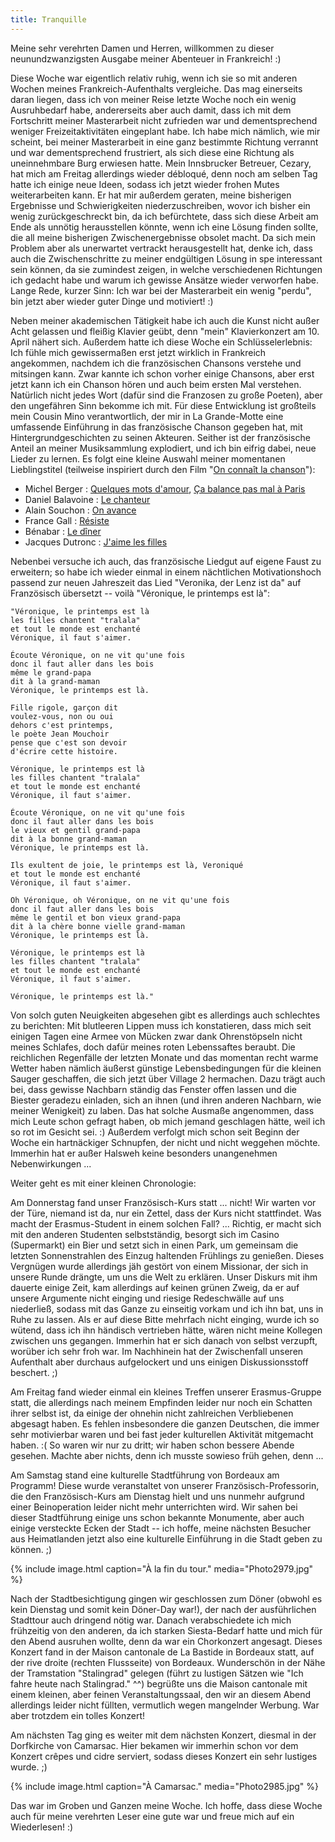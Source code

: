 ```yaml
---
title: Tranquille
---
```


Meine sehr verehrten Damen und Herren, willkommen zu dieser neunundzwanzigsten Ausgabe meiner Abenteuer in Frankreich! :)

Diese Woche war eigentlich relativ ruhig, wenn ich sie so mit anderen Wochen meines Frankreich-Aufenthalts vergleiche. Das mag einerseits daran liegen, dass ich von meiner Reise letzte Woche noch ein wenig Ausruhbedarf habe, andererseits aber auch damit, dass ich mit dem Fortschritt meiner Masterarbeit nicht zufrieden war und dementsprechend weniger Freizeitaktivitäten eingeplant habe. Ich habe mich nämlich, wie mir scheint, bei meiner Masterarbeit in eine ganz bestimmte Richtung verrannt und war dementsprechend frustriert, als sich diese eine Richtung als uneinnehmbare Burg erwiesen hatte. Mein Innsbrucker Betreuer, Cezary, hat mich am Freitag allerdings wieder débloqué, denn noch am selben Tag hatte ich einige neue Ideen, sodass ich jetzt wieder frohen Mutes weiterarbeiten kann. Er hat mir außerdem geraten, meine bisherigen Ergebnisse und Schwierigkeiten niederzuschreiben, wovor ich bisher ein wenig zurückgeschreckt bin, da ich befürchtete, dass sich diese Arbeit am Ende als unnötig herausstellen könnte, wenn ich eine Lösung finden sollte, die all meine bisherigen Zwischenergebnisse obsolet macht. Da sich mein Problem aber als unerwartet vertrackt herausgestellt hat, denke ich, dass auch die Zwischenschritte zu meiner endgültigen Lösung in spe interessant sein können, da sie zumindest zeigen, in welche verschiedenen Richtungen ich gedacht habe und warum ich gewisse Ansätze wieder verworfen habe.
Lange Rede, kurzer Sinn: Ich war bei der Masterarbeit ein wenig "perdu", bin jetzt aber wieder guter Dinge und motiviert! :)

Neben meiner akademischen Tätigkeit habe ich auch die Kunst nicht außer Acht gelassen und fleißig Klavier geübt, denn "mein" Klavierkonzert am 10. April nähert sich. Außerdem hatte ich diese Woche ein Schlüsselerlebnis: Ich fühle mich gewissermaßen erst jetzt wirklich in Frankreich angekommen, nachdem ich die französischen Chansons verstehe und mitsingen kann. Zwar kannte ich schon vorher einige Chansons, aber erst jetzt kann ich ein Chanson hören und auch beim ersten Mal verstehen. Natürlich nicht jedes Wort (dafür sind die Franzosen zu große Poeten), aber den ungefähren Sinn bekomme ich mit. Für diese Entwicklung ist großteils mein Cousin Mino verantwortlich, der mir in La Grande-Motte eine umfassende Einführung in das französische Chanson gegeben hat, mit Hintergrundgeschichten zu seinen Akteuren. Seither ist der französische Anteil an meiner Musiksammlung explodiert, und ich bin eifrig dabei, neue Lieder zu lernen.
Es folgt eine kleine Auswahl meiner momentanen Lieblingstitel (teilweise inspiriert durch den Film "[On connaît la chanson](http://fr.wikipedia.org/wiki/On_conna%C3%AEt_la_chanson)"):


* Michel Berger : [Quelques mots d'amour](http://www.youtube.com/watch?v=Q-0mLKNhFX0), [Ça balance pas mal à Paris](http://www.youtube.com/watch?v=0v2EfoabH_M)
* Daniel Balavoine : [Le chanteur](http://www.youtube.com/watch?v=Jcys3B3eBAI)
* Alain Souchon : [On avance](http://www.youtube.com/watch?v=HGdPpEV1b04)
* France Gall : [Résiste](http://www.youtube.com/watch?v=9IwTgYlP7YM)
* Bénabar : [Le dîner](http://www.youtube.com/watch?v=3X-KbPmOx8s)
* Jacques Dutronc : [J'aime les filles](http://www.youtube.com/watch?v=HNRtpvGumkU)


Nebenbei versuche ich auch, das französische Liedgut auf eigene Faust zu erweitern; so habe ich wieder einmal in einem nächtlichen Motivationshoch passend zur neuen Jahreszeit das Lied "Veronika, der Lenz ist da" auf Französisch übersetzt -- voilà "Véronique, le printemps est là":

~~~
"Véronique, le printemps est là
les filles chantent "tralala"
et tout le monde est enchanté
Véronique, il faut s'aimer.

Écoute Véronique, on ne vit qu'une fois
donc il faut aller dans les bois
même le grand-papa
dit à la grand-maman
Véronique, le printemps est là.

Fille rigole, garçon dit
voulez-vous, non ou oui
dehors c'est printemps,
le poète Jean Mouchoir
pense que c'est son devoir
d'écrire cette histoire.

Véronique, le printemps est là
les filles chantent "tralala"
et tout le monde est enchanté
Véronique, il faut s'aimer.

Écoute Véronique, on ne vit qu'une fois
donc il faut aller dans les bois
le vieux et gentil grand-papa
dit à la bonne grand-maman
Véronique, le printemps est là.

Ils exultent de joie, le printemps est là, Veroniqué
et tout le monde est enchanté
Véronique, il faut s'aimer.

Oh Véronique, oh Véronique, on ne vit qu'une fois
donc il faut aller dans les bois
même le gentil et bon vieux grand-papa
dit à la chère bonne vielle grand-maman
Véronique, le printemps est là.

Véronique, le printemps est là
les filles chantent "tralala"
et tout le monde est enchanté
Véronique, il faut s'aimer.

Véronique, le printemps est là."
~~~

Von solch guten Neuigkeiten abgesehen gibt es allerdings auch schlechtes zu berichten: Mit blutleeren Lippen muss ich konstatieren, dass mich seit einigen Tagen eine Armee von Mücken zwar dank Ohrenstöpseln nicht meines Schlafes, doch dafür meines roten Lebenssaftes beraubt. Die reichlichen Regenfälle der letzten Monate und das momentan recht warme Wetter haben nämlich äußerst günstige Lebensbedingungen für die kleinen Sauger geschaffen, die sich jetzt über Village 2 hermachen. Dazu trägt auch bei, dass gewisse Nachbarn ständig das Fenster offen lassen und die Biester geradezu einladen, sich an ihnen (und ihren anderen Nachbarn, wie meiner Wenigkeit) zu laben. Das hat solche Ausmaße angenommen, dass mich Leute schon gefragt haben, ob mich jemand geschlagen hätte, weil ich so rot im Gesicht sei. :)
Außerdem verfolgt mich schon seit Beginn der Woche ein hartnäckiger Schnupfen, der nicht und nicht weggehen möchte. Immerhin hat er außer Halsweh keine besonders unangenehmen Nebenwirkungen ...

Weiter geht es mit einer kleinen Chronologie:

Am Donnerstag fand unser Französisch-Kurs statt ... nicht! Wir warten vor der Türe, niemand ist da, nur ein Zettel, dass der Kurs nicht stattfindet. Was macht der Erasmus-Student in einem solchen Fall? ... Richtig, er macht sich mit den anderen Studenten selbstständig, besorgt sich im Casino (Supermarkt) ein Bier und setzt sich in einen Park, um gemeinsam die letzten Sonnenstrahlen des Einzug haltenden Frühlings zu genießen. Dieses Vergnügen wurde allerdings jäh gestört von einem Missionar, der sich in unsere Runde drängte, um uns die Welt zu erklären. Unser Diskurs mit ihm dauerte einige Zeit, kam allerdings auf keinen grünen Zweig, da er auf unsere Argumente nicht einging und riesige Redeschwälle auf uns niederließ, sodass mit das Ganze zu einseitig vorkam und ich ihn bat, uns in Ruhe zu lassen. Als er auf diese Bitte mehrfach nicht einging, wurde ich so wütend, dass ich ihn händisch vertrieben hätte, wären nicht meine Kollegen zwischen uns gegangen. Immerhin hat er sich danach von selbst verzupft, worüber ich sehr froh war. Im Nachhinein hat der Zwischenfall unseren Aufenthalt aber durchaus aufgelockert und uns einigen Diskussionsstoff beschert. ;)

Am Freitag fand wieder einmal ein kleines Treffen unserer Erasmus-Gruppe statt, die allerdings nach meinem Empfinden leider nur noch ein Schatten ihrer selbst ist, da einige der ohnehin nicht zahlreichen Verbliebenen abgesagt haben. Es fehlen insbesondere die ganzen Deutschen, die immer sehr motivierbar waren und bei fast jeder kulturellen Aktivität mitgemacht haben. :( So waren wir nur zu dritt; wir haben schon bessere Abende gesehen. Machte aber nichts, denn ich musste sowieso früh gehen, denn ...

Am Samstag stand eine kulturelle Stadtführung von Bordeaux am Programm! Diese wurde veranstaltet von unserer Französisch-Professorin, die den Französisch-Kurs am Dienstag hielt und uns nunmehr aufgrund einer Beinoperation leider nicht mehr unterrichten wird. Wir sahen bei dieser Stadtführung einige uns schon bekannte Monumente, aber auch einige versteckte Ecken der Stadt -- ich hoffe, meine nächsten Besucher aus Heimatlanden jetzt also eine kulturelle Einführung in die Stadt geben zu können. ;)

{% include image.html caption="À la fin du tour." media="Photo2979.jpg" %}

Nach der Stadtbesichtigung gingen wir geschlossen zum Döner (obwohl es kein Dienstag und somit kein Döner-Day war!), der nach der ausführlichen Stadttour auch dringend nötig war. Danach verabschiedete ich mich frühzeitig von den anderen, da ich starken Siesta-Bedarf hatte und mich für den Abend ausruhen wollte, denn da war ein Chorkonzert angesagt.
Dieses Konzert fand in der Maison cantonale de La Bastide in Bordeaux statt, auf der rive droite (rechten Flussseite) von Bordeaux. Wunderschön in der Nähe der Tramstation "Stalingrad" gelegen (führt zu lustigen Sätzen wie "Ich fahre heute nach Stalingrad." ^^) begrüßte uns die Maison cantonale mit einem kleinen, aber feinen Veranstaltungssaal, den wir an diesem Abend allerdings leider nicht füllten, vermutlich wegen mangelnder Werbung. War aber trotzdem ein tolles Konzert!

Am nächsten Tag ging es weiter mit dem nächsten Konzert, diesmal in der Dorfkirche von Camarsac. Hier bekamen wir immerhin schon vor dem Konzert crêpes und cidre serviert, sodass dieses Konzert ein sehr lustiges wurde. ;)

{% include image.html caption="À Camarsac." media="Photo2985.jpg" %}

Das war im Groben und Ganzen meine Woche. Ich hoffe, dass diese Woche auch für meine verehrten Leser eine gute war und freue mich auf ein Wiederlesen! :)
